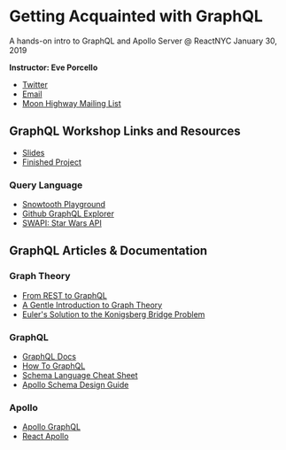 # Getting Acquainted with GraphQL

A hands-on intro to GraphQL and Apollo Server @ ReactNYC
January 30, 2019

**Instructor: Eve Porcello**
- [Twitter](https://www.twitter.com/eveporcello)
- [Email](mailto:eve@moonhighway.com)
- [Moon Highway Mailing List](https://moonhighway.com)

## GraphQL Workshop Links and Resources

- [Slides](https://slides.com/moonhighway/react-nyc)
- [Finished Project](https://github.com/graphqlworkshop/snowtooth-api/tree/complete)

### Query Language

- [Snowtooth Playground](http://snowtooth.moonhighway.com)
- [Github GraphQL Explorer](https://developer.github.com/v4/explorer/)
- [SWAPI: Star Wars API](http://graphql.org/swapi-graphql/)

## GraphQL Articles & Documentation

### Graph Theory

- [From REST to GraphQL](https://0x2a.sh/from-rest-to-graphql-b4e95e94c26b)
- [A Gentle Introduction to Graph Theory](https://dev.to/vaidehijoshi/a-gentle-introduction-to-graph-theory)
- [Euler's Solution to the Konigsberg Bridge Problem](https://www.maa.org/press/periodicals/convergence/leonard-eulers-solution-to-the-konigsberg-bridge-problem)

### GraphQL

- [GraphQL Docs](http://graphql.org/)
- [How To GraphQL](https://www.howtographql.com/)
- [Schema Language Cheat Sheet](https://github.com/sogko/graphql-schema-language-cheat-sheet)
- [Apollo Schema Design Guide](https://www.apollographql.com/docs/guides/schema-design.html)

### Apollo

- [Apollo GraphQL](https://www.apollographql.com/)
- [React Apollo](https://github.com/apollographql/react-apollo)
